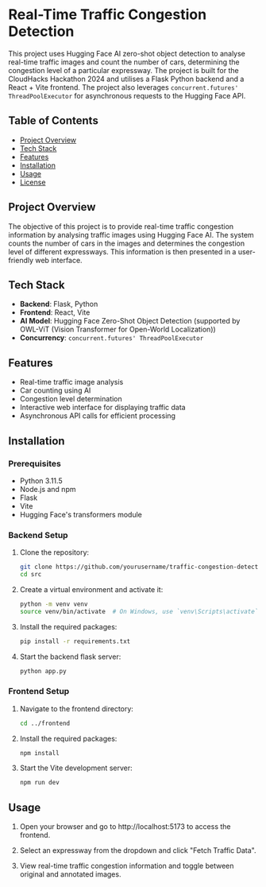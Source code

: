 # Real-Time Traffic Congestion Detection

This project uses Hugging Face AI zero-shot object detection to analyse real-time traffic images and count the number of cars, determining the congestion level of a particular expressway. The project is built for the CloudHacks Hackathon 2024 and utilises a Flask Python backend and a React + Vite frontend. The project also leverages `concurrent.futures' ThreadPoolExecutor` for asynchronous requests to the Hugging Face API.

## Table of Contents

- [Project Overview](#project-overview)
- [Tech Stack](#tech-stack)
- [Features](#features)
- [Installation](#installation)
- [Usage](#usage)
- [License](#license)

## Project Overview

The objective of this project is to provide real-time traffic congestion information by analysing traffic images using Hugging Face AI. The system counts the number of cars in the images and determines the congestion level of different expressways. This information is then presented in a user-friendly web interface.

## Tech Stack

- **Backend**: Flask, Python
- **Frontend**: React, Vite
- **AI Model**: Hugging Face Zero-Shot Object Detection (supported by OWL-ViT (Vision Transformer for Open-World Localization))
- **Concurrency**: `concurrent.futures' ThreadPoolExecutor`

## Features

- Real-time traffic image analysis
- Car counting using AI
- Congestion level determination
- Interactive web interface for displaying traffic data
- Asynchronous API calls for efficient processing

## Installation

### Prerequisites

- Python 3.11.5
- Node.js and npm
- Flask
- Vite
- Hugging Face's transformers module

### Backend Setup

1. Clone the repository:

   ```bash
   git clone https://github.com/yourusername/traffic-congestion-detection.git
   cd src
   ```

2. Create a virtual environment and activate it:

   ```bash
   python -m venv venv
   source venv/bin/activate  # On Windows, use `venv\Scripts\activate`
   ```

3. Install the required packages:

   ```bash
   pip install -r requirements.txt
   ```

4. Start the backend flask server:
   ```bash
   python app.py
   ```

### Frontend Setup

1. Navigate to the frontend directory:

   ```bash
   cd ../frontend
   ```

2. Install the required packages:

   ```bash
   npm install
   ```

3. Start the Vite development server:
   ```bash
   npm run dev
   ```

## Usage

1. Open your browser and go to http://localhost:5173 to access the frontend.

2. Select an expressway from the dropdown and click "Fetch Traffic Data".

3. View real-time traffic congestion information and toggle between original and annotated images.
